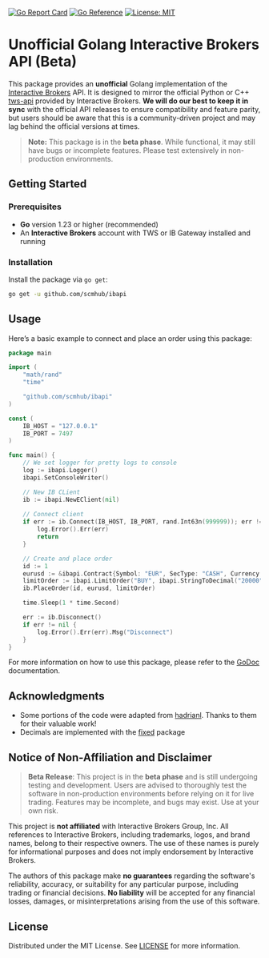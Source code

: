 [![Go Report Card](https://goreportcard.com/badge/github.com/scmhub/ibapi)](https://goreportcard.com/report/github.com/scmhub/ibapi)
[![Go Reference](https://pkg.go.dev/badge/github.com/scmhub/ibapi.svg)](https://pkg.go.dev/github.com/scmhub/ibapi)
[![License: MIT](https://img.shields.io/badge/License-MIT-blue.svg)](https://opensource.org/licenses/MIT)

# Unofficial Golang Interactive Brokers API (Beta)

This package provides an **unofficial** Golang implementation of the [Interactive Brokers](https://www.interactivebrokers.com/en/home.php) API. It is designed to mirror the official Python or C++ [tws-api](https://github.com/InteractiveBrokers) provided by Interactive Brokers.
**We will do our best to keep it in sync** with the official API releases to ensure compatibility and feature parity, but users should be aware that this is a community-driven project and may lag behind the official versions at times.

> **Note:** This package is in the **beta phase**. While functional, it may still have bugs or incomplete features. Please test extensively in non-production environments.

## Getting Started

### Prerequisites

- **Go** version 1.23 or higher (recommended)
- An **Interactive Brokers** account with TWS or IB Gateway installed and running

### Installation

Install the package via `go get`:

```bash
go get -u github.com/scmhub/ibapi
```

## Usage

Here’s a basic example to connect and place an order using this package:

```go
package main

import (
	"math/rand"
	"time"

	"github.com/scmhub/ibapi"
)

const (
	IB_HOST = "127.0.0.1"
	IB_PORT = 7497
)

func main() {
	// We set logger for pretty logs to console
	log := ibapi.Logger()
	ibapi.SetConsoleWriter()

	// New IB CLient
	ib := ibapi.NewEClient(nil)
	
    // Connect client
	if err := ib.Connect(IB_HOST, IB_PORT, rand.Int63n(999999)); err != nil {
		log.Error().Err(err)
		return
	}

    // Create and place order
	id := 1
	eurusd := &ibapi.Contract{Symbol: "EUR", SecType: "CASH", Currency: "USD", Exchange: "IDEALPRO"}
	limitOrder := ibapi.LimitOrder("BUY", ibapi.StringToDecimal("20000"), 1.08)
	ib.PlaceOrder(id, eurusd, limitOrder)

	time.Sleep(1 * time.Second)

	err := ib.Disconnect()
	if err != nil {
		log.Error().Err(err).Msg("Disconnect")
	}
}

```

For more information on how to use this package, please refer to the [GoDoc](https://pkg.go.dev/github.com/scmhub/ibapi) documentation.

## Acknowledgments

- Some portions of the code were adapted from [hadrianl](https://github.com/hadrianl/ibapi). Thanks to them for their valuable work!
- Decimals are implemented with the [fixed](https://github.com/robaho/fixed) package

## Notice of Non-Affiliation and Disclaimer

> **Beta Release**: This project is in the **beta phase** and is still undergoing testing and development. Users are advised to thoroughly test the software in non-production environments before relying on it for live trading. Features may be incomplete, and bugs may exist. Use at your own risk.

This project is **not affiliated** with Interactive Brokers Group, Inc. All references to Interactive Brokers, including trademarks, logos, and brand names, belong to their respective owners. The use of these names is purely for informational purposes and does not imply endorsement by Interactive Brokers.

The authors of this package make **no guarantees** regarding the software's reliability, accuracy, or suitability for any particular purpose, including trading or financial decisions. **No liability** will be accepted for any financial losses, damages, or misinterpretations arising from the use of this software.

## License

Distributed under the MIT License. See [LICENSE](./LICENSE) for more information.
